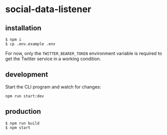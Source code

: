# social-data-listener

## installation
```
$ npm i
$ cp .env.example .env
```

For now, only the `TWITTER_BEARER_TOKEN` environment variable is required to get the Twitter service in a working condition.

## development
Start the CLI program and watch for changes:

`npm run start:dev`

## production
```
$ npm run build
$ npm start
```
